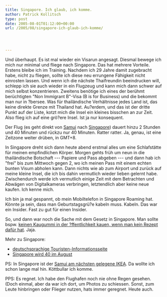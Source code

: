 ```yaml
---
title: Singapore. Ich glaub, ich komme.
author: Patrick Kollitsch
type: post
date: 2005-08-01T01:12:00+00:00
url: /2005/08/singapore-ich-glaub-ich-komme/




---
```

Und überhaupt. Es ist mal wieder ein Visarun angesagt. Diesmal bewege ich mich nur minimal und fliege nach Singapore. Das hat mehrere Vorteile. Erstens bleibe ich im Training. Nachdem ich 29 Jahre damit zugebracht habe, nicht zu fliegen, sollte ich diese neu errungene Fähigkeit nicht einrosten lassen. Und wenn ich die nächste Thaifreundin beeindrucken will, schlepp ich sie auch wieder in ein Flugzeug und kann mich dann schwer auf mich selbst konzentrieren. Zweitens benötige ich eines der berühmt berüchtigten "Non Immigrant B"-Visa (B is for Business) und die bekommt man nur in ?bersee. Was für thailändische Verhältnisse jedes Land ist, das keine direkte Grenze mit Thailand hat. Au?erdem, und das ist der dritte Punkt auf der Liste, kotzt mich die Insel ein kleines bisschen an zur Zeit. Also flieg ich auf eine grö?ere Insel. Ist ja nur konsequent.

Der Flug (es geht direkt von [Samui][1] nach [Singapore][2]) dauert hinzu 2 Stunden und 40 Minuten und rückzu nur 40 Minuten. Ratter ratter. Ja, genau, ist eine Zeitzone weiter drüben, in GMT+8.

In Singapore dreht sich dann heute abend erstmal alles um eine Schlafstätte für meinen empfindlichen Körper. Morgen gehts früh um neun in die thailändische Botschaft --- Papiere und Pass abgeben --- und dann hab ich "frei" bis zum Mittwoch gegen 2, wo ich meinen Pass mit einem echten bunten Visum abholen kann. Dann nichts wie ab zum Airport und zurück auf meine kleine Insel, die ich bis dahin vermutlich wieder lieben gelernt habe. Zwischendurch werde ich vermutlich einige Zeit mit dem Betrachten und Abwägen von Digitalkameras verbringen, letztendlich aber keine neue kaufen. Ich kenne mich. 

Ich bin ja mal gespannt, ob mein Mobiltelefon in Singapore Roaming hat. Könnte ja sein, dass man Geburtstagsgrü?e kabeln muss. Kabeln. Das war ein Insider. Fast zu gut für einen Insider.

So, und dann war noch die Sache mit dem Gesetz in Singapore. Man sollte bspw. [keinen Kaugummi in der ?ffentlichkeit kauen, wenn man kein Rezept dafür hat][3]. Jaja. 

Mehr zu Singapore:

  * [deutschsprachige Touristen-Informationsseite][4]
  * [Singapore wird 40 im August][5]

PS: In Singapore ist der [Samui am nächsten gelegene IKEA][6]. Da wollte ich schon lange mal hin. Köttbullar ich komme.

PPS: Es regnet. Ich habe den Flughafen noch nie ohne Regen gesehen. (Doch einmal, aber da war ich dort, um Photos zu schiessen. Sonst, zum Leute hinbringen oder Flieger nutzen, hats immer geregnet. Heute auch.

 [1]: /map/
 [2]: http://maps.google.com/maps?q=singapore&ll=1.355998,103.811531&spn=0.240962,0.220156&t=k&hl=en
 [3]: http://wikitravel.org/en/Singapore#Stay_safe
 [4]: http://de.visitsingapore.com/main.html
 [5]: http://www.visitsingapore.com/celebratesingapore/EN/index.html
 [6]: http://www.ikea.com.sg/homepage/home.asp